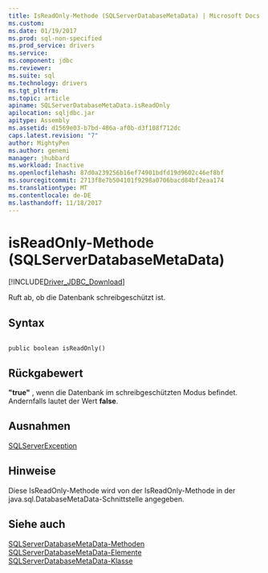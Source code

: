 ```yaml
---
title: IsReadOnly-Methode (SQLServerDatabaseMetaData) | Microsoft Docs
ms.custom: 
ms.date: 01/19/2017
ms.prod: sql-non-specified
ms.prod_service: drivers
ms.service: 
ms.component: jdbc
ms.reviewer: 
ms.suite: sql
ms.technology: drivers
ms.tgt_pltfrm: 
ms.topic: article
apiname: SQLServerDatabaseMetaData.isReadOnly
apilocation: sqljdbc.jar
apitype: Assembly
ms.assetid: d1569e03-b7bd-486a-af0b-d3f108f712dc
caps.latest.revision: "7"
author: MightyPen
ms.author: genemi
manager: jhubbard
ms.workload: Inactive
ms.openlocfilehash: 87d0a239256b16ef74901bdfd19d9602c46ef8bf
ms.sourcegitcommit: 2713f8e7b504101f9298a0706bacd84bf2eaa174
ms.translationtype: MT
ms.contentlocale: de-DE
ms.lasthandoff: 11/18/2017
---
```

# <a name="isreadonly-method-sqlserverdatabasemetadata"></a>isReadOnly-Methode (SQLServerDatabaseMetaData)
[!INCLUDE[Driver_JDBC_Download](../../../includes/driver_jdbc_download.md)]

  Ruft ab, ob die Datenbank schreibgeschützt ist.  
  
## <a name="syntax"></a>Syntax  
  
```  
  
public boolean isReadOnly()  
```  
  
## <a name="return-value"></a>Rückgabewert  
 **"true"** , wenn die Datenbank im schreibgeschützten Modus befindet. Andernfalls lautet der Wert **false**.  
  
## <a name="exceptions"></a>Ausnahmen  
 [SQLServerException](../../../connect/jdbc/reference/sqlserverexception-class.md)  
  
## <a name="remarks"></a>Hinweise  
 Diese IsReadOnly-Methode wird von der IsReadOnly-Methode in der java.sql.DatabaseMetaData-Schnittstelle angegeben.  
  
## <a name="see-also"></a>Siehe auch  
 [SQLServerDatabaseMetaData-Methoden](../../../connect/jdbc/reference/sqlserverdatabasemetadata-methods.md)   
 [SQLServerDatabaseMetaData-Elemente](../../../connect/jdbc/reference/sqlserverdatabasemetadata-members.md)   
 [SQLServerDatabaseMetaData-Klasse](../../../connect/jdbc/reference/sqlserverdatabasemetadata-class.md)  
  
  
